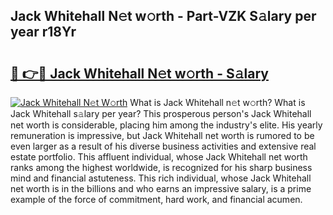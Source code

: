 ## Jack Whitehall N𝚎t w𝚘rth - Part-VZK S𝚊lary per year r18Yr

# <h2><a href="http://gc585t.nevu.top/?p=Jack+Whitehall">🔗 👉🔴 Jack Whitehall N𝚎t w𝚘rth - S𝚊lary</a></h2>

[![Jack Whitehall N𝚎t W𝚘rth](https://i.imgur.com/Oavwk0R.jpeg)](http://gc585t.nevu.top/?p=Jack+Whitehall)
What is Jack Whitehall n𝚎t w𝚘rth? What is Jack Whitehall s𝚊lary per year?
This prosperous person's Jack Whitehall net worth is considerable, placing him among the industry's elite. His yearly remuneration is impressive, but Jack Whitehall net worth is rumored to be even larger as a result of his diverse business activities and extensive real estate portfolio. This affluent individual, whose Jack Whitehall net worth ranks among the highest worldwide, is recognized for his sharp business mind and financial astuteness. This rich individual, whose Jack Whitehall net worth is in the billions and who earns an impressive salary, is a prime example of the force of commitment, hard work, and financial acumen.
